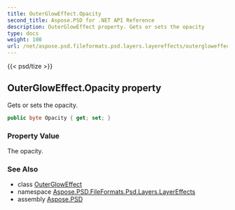 ```yaml
---
title: OuterGlowEffect.Opacity
second_title: Aspose.PSD for .NET API Reference
description: OuterGlowEffect property. Gets or sets the opacity
type: docs
weight: 100
url: /net/aspose.psd.fileformats.psd.layers.layereffects/outergloweffect/opacity/
---
```

{{< psd/tize >}}
## OuterGlowEffect.Opacity property

Gets or sets the opacity.

```csharp
public byte Opacity { get; set; }
```

### Property Value

The opacity.

### See Also

* class [OuterGlowEffect](../)
* namespace [Aspose.PSD.FileFormats.Psd.Layers.LayerEffects](../../outergloweffect/)
* assembly [Aspose.PSD](../../../)


